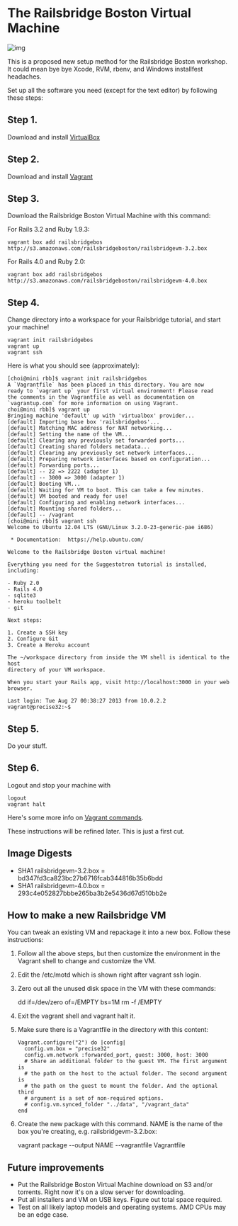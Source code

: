 # The Railsbridge Boston Virtual Machine

![img](https://raw.github.com/railsbridge-boston/railsbridge-virtual-machine/master/vm.png)

This is a proposed new setup method for the Railsbridge Boston workshop. It
could mean bye bye Xcode, RVM, rbenv, and Windows installfest headaches. 

Set up all the software you need (except for the text editor) by following these steps:

## Step 1. 

Download and install [VirtualBox][vbox]

[vbox]:https://www.virtualbox.org/wiki/Downloads

## Step 2. 

Download and install [Vagrant][vagrant]

[vagrant]:http://downloads.vagrantup.com/tags/v1.2.7

## Step 3. 

Download the Railsbridge Boston Virtual Machine with this command:

For Rails 3.2 and Ruby 1.9.3:

    vagrant box add railsbridgebos http://s3.amazonaws.com/railsbridgeboston/railsbridgevm-3.2.box


For Rails 4.0 and Ruby 2.0:

    vagrant box add railsbridgebos http://s3.amazonaws.com/railsbridgeboston/railsbridgevm-4.0.box

## Step 4. 

Change directory into a workspace for your Railsbridge tutorial, and start
your machine!

    vagrant init railsbridgebos
    vagrant up
    vagrant ssh

Here is what you should see (approximately):

```
[choi@mini rbb]$ vagrant init railsbridgebos
A `Vagrantfile` has been placed in this directory. You are now
ready to `vagrant up` your first virtual environment! Please read
the comments in the Vagrantfile as well as documentation on
`vagrantup.com` for more information on using Vagrant.
choi@mini rbb]$ vagrant up
Bringing machine 'default' up with 'virtualbox' provider...
[default] Importing base box 'railsbridgebos'...
[default] Matching MAC address for NAT networking...
[default] Setting the name of the VM...
[default] Clearing any previously set forwarded ports...
[default] Creating shared folders metadata...
[default] Clearing any previously set network interfaces...
[default] Preparing network interfaces based on configuration...
[default] Forwarding ports...
[default] -- 22 => 2222 (adapter 1)
[default] -- 3000 => 3000 (adapter 1)
[default] Booting VM...
[default] Waiting for VM to boot. This can take a few minutes.
[default] VM booted and ready for use!
[default] Configuring and enabling network interfaces...
[default] Mounting shared folders...
[default] -- /vagrant
[choi@mini rbb]$ vagrant ssh
Welcome to Ubuntu 12.04 LTS (GNU/Linux 3.2.0-23-generic-pae i686)

 * Documentation:  https://help.ubuntu.com/

Welcome to the Railsbridge Boston virtual machine!

Everything you need for the Suggestotron tutorial is installed, including:

- Ruby 2.0
- Rails 4.0
- sqlite3
- heroku toolbelt
- git

Next steps:

1. Create a SSH key
2. Configure Git
3. Create a Heroku account

The ~/workspace directory from inside the VM shell is identical to the host
directory of your VM workspace.

When you start your Rails app, visit http://localhost:3000 in your web browser.

Last login: Tue Aug 27 00:38:27 2013 from 10.0.2.2
vagrant@precise32:~$ 
```


## Step 5. 
    
Do your stuff.
    
## Step 6.

Logout and stop your machine with

    logout
    vagrant halt

Here's some more info on [Vagrant commands](http://docs.vagrantup.com/v2/cli/index.html).

These instructions will be refined later. This is just a first cut.

## Image Digests

* SHA1 railsbridgevm-3.2.box = bd347fd3ca823bc27b6716fcab344816b35b6bdd
* SHA1 railsbridgevm-4.0.box = 293c4e052827bbbe265ba3b2e5436d67d510bb2e


## How to make a new Railsbridge VM

You can tweak an existing VM and repackage it into a new box. Follow
these instructions:

1. Follow all the above steps, but then customize the environment in the
   Vagrant shell to change and customize the VM.

2. Edit the /etc/motd which is shown right after vagrant ssh login.

3. Zero out all the unused disk space in the VM with these commands:

    dd if=/dev/zero of=/EMPTY bs=1M
    rm -f /EMPTY

4. Exit the vagrant shell and vagrant halt it.

5. Make sure there is a Vagrantfile in the directory with this content:

    ```
    Vagrant.configure("2") do |config|
      config.vm.box = "precise32"
      config.vm.network :forwarded_port, guest: 3000, host: 3000
      # Share an additional folder to the guest VM. The first argument is
      # the path on the host to the actual folder. The second argument is
      # the path on the guest to mount the folder. And the optional third
      # argument is a set of non-required options.
      # config.vm.synced_folder "../data", "/vagrant_data"
    end
    ```

6. Create the new package with this command. NAME is the name of the box
   you're creating, e.g. railsbridgevm-3.2.box:
   
    vagrant package --output NAME --vagrantfile Vagrantfile




## Future improvements

* Put the Railsbridge Boston Virtual Machine download on S3 and/or torrents. Right now it's on a slow server for downloading.
* Put all installers and VM on USB keys. Figure out total space required.
* Test on all likely laptop models and operating systems. AMD CPUs may be an edge case.




